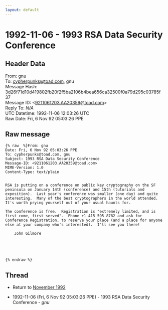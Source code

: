 ```yaml
---
layout: default
---
```


# 1992-11-06 - 1993 RSA Data Security Conference

## Header Data

From: gnu<br>
To: cypherpunks@toad.com, gnu<br>
Message Hash: 3d26f71d10d419802fb20f2f5ba2106b4bea656ca32500f0a79d295c03785f37<br>
Message ID: \<9211061203.AA20359@toad.com\><br>
Reply To: _N/A_<br>
UTC Datetime: 1992-11-06 12:03:26 UTC<br>
Raw Date: Fri, 6 Nov 92 05:03:26 PPE<br>

## Raw message

```
{% raw  %}From: gnu
Date: Fri, 6 Nov 92 05:03:26 PPE
To: cypherpunks@toad.com, gnu
Subject: 1993 RSA Data Security Conference
Message-ID: <9211061203.AA20359@toad.com>
MIME-Version: 1.0
Content-Type: text/plain


RSA is putting on a conference on public key cryptography on the SF
peninsula on January 14th (conference) and 15th (tutorials and
exposition).  Last year's conference was smaller (one day) and quite
interesting.  Many of the best cryptographers in the world attended.
It's worth prying yourself out of your usual haunts for.

The conference is free.  Registration is "extremely limited, and is
first come, first served".  Phone +1 415 595 8782 and ask for
Conference Registration, to reserve your place (and a place for anyone
else at your company who's interested).  I'll see you there!

	John Gilmore





{% endraw %}
```

## Thread

+ Return to [November 1992](/archive/1992/11)

+ 1992-11-06 (Fri, 6 Nov 92 05:03:26 PPE) - 1993 RSA Data Security Conference - _gnu_

